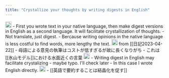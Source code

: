 ```yaml
---
title: "Crystallize your thoughts by writing digests in English"
---
```


<img src='https://scrapbox.io/api/pages/nishio/en/icon' alt='en.icon' height="19.5"/>
- First you wrote text in your native language, then make digest versions in English as a second language. It will facilitate crystallization of thoughts.
- Not translate, just digest.
- Bercause writing opinions in the native language is less costful to find words, more lengthy the text.

<img src='https://scrapbox.io/api/pages/nishio/ja/icon' alt='ja.icon' height="19.5"/>
from [[日記2023-04-22]]
- 母語による意見の執筆はコストが低すぎるが故に長くなりがち
- これは[[氷山モデル]]における水面近くの言葉
<img src='https://scrapbox.io/api/pages/nishio/en/icon' alt='en.icon' height="19.5"/>
- Writing digest in English may facilitate crystalizing
    - maybe typo. I'll check later
- In this case I wrote English directly.
<img src='https://scrapbox.io/api/pages/nishio/ja/icon' alt='ja.icon' height="19.5"/>
- [[英語で要約することは結晶化を促す]]
